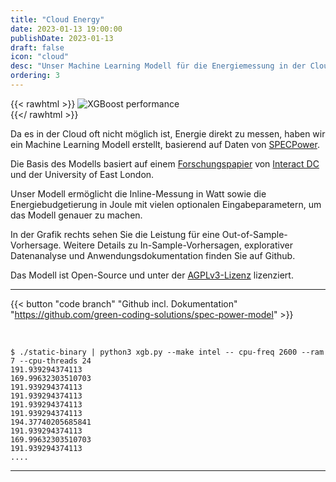 ```yaml
---
title: "Cloud Energy"
date: 2023-01-13 19:00:00
publishDate: 2023-01-13
draft: false
icon: "cloud"
desc: "Unser Machine Learning Modell für die Energiemessung in der Cloud. Sowohl virtualisert als auch auf Bare Metal. Basierend auf den SPECPower Daten ermöglicht es präzise Inline-Messungen und Energiebudgetierung."
ordering: 3
---
```



{{< rawhtml >}}
<img class="ui big floated right rounded bordered image" src="https://github.com/green-coding-solutions/spec-power-model/raw/main/img/hp_synergy_480_Gen10_Plus.png" alt="XGBoost performance" loading="lazy" style="margin:auto;">
<br>
{{</ rawhtml >}}

Da es in der Cloud oft nicht möglich ist, Energie direkt zu messen, haben wir ein Machine Learning Modell erstellt, basierend auf Daten von [SPECPower](https://www.spec.org/power_ssj2008/).

Die Basis des Modells basiert auf einem [Forschungspapier](https://interactdc.com/static/images/documents/Elsevier_Journal.pdf) von [Interact DC](https://interactdc.com/) und der University of East London.

Unser Modell ermöglicht die Inline-Messung in Watt sowie die Energiebudgetierung in Joule mit vielen optionalen Eingabeparametern, um das Modell genauer zu machen.

In der Grafik rechts sehen Sie die Leistung für eine Out-of-Sample-Vorhersage. Weitere Details zu In-Sample-Vorhersagen, explorativer Datenanalyse und Anwendungsdokumentation finden Sie auf Github.

Das Modell ist Open-Source und unter der [AGPLv3-Lizenz](https://github.com/green-coding-solutions/green-metrics-tool/blob/main/LICENSE) lizenziert.

---
{{< button "code branch" "Github incl. Dokumentation" "https://github.com/green-coding-solutions/spec-power-model" >}}

&nbsp;


```
$ ./static-binary | python3 xgb.py --make intel -- cpu-freq 2600 --ram 7 --cpu-threads 24
191.939294374113
169.99632303510703
191.939294374113
191.939294374113
191.939294374113
191.939294374113
194.37740205685841
191.939294374113
169.99632303510703
191.939294374113
....
```

---
